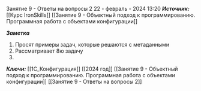
Занятие 9 - Ответы на вопросы 2
 22 - февраль - 2024  13:20 
***Источник:***  [[Курс IronSkills]] [[Занятие 9 - Объектный подход к программированию. Программная работа с объектами конфигурации]]

***Заметка*** 
1. Просят примеры задач, которые решаются с метаданными
2. Рассматривает 8ю задачу
3. 

***Ключи:*** [[1С_Конфигурация]] [[2024 год]]  [[Занятие 9 - Объектный подход к программированию. Программная работа с объектами конфигурации]] [[Занятие 9 - Ответы на вопросы 2]]